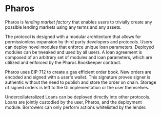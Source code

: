 # Pharos
Pharos is *lending market factory* that enables users to trivially create any possible lending markets using any terms and any assets.

The protocol is designed with a modular architecture that allows for permissionless expansion by third party developers and protocols. Users can deploy novel modules that enforce unique loan parameters. Deployed modules can be tweaked and used by all users. A loan agreement is composed of an arbitrary set of modules and loan parameters, which are utilized and enforced by the Pharos Bookkeeper contract. 

Pharos uses EIP-712 to create a gas efficient order book. New orders are encoded and signed with a user's wallet. This signature proves signer is authentic without the need to publish and store the order on chain. Storage of signed orders is left to the UI implementation or the user themselves.

Undercollateralized Loans can be deployed directly into other protocols. Loans are jointly custodied by the user, Pharos, and the deployment module. Borrowers can only perform actions whitelisted by the lender.
